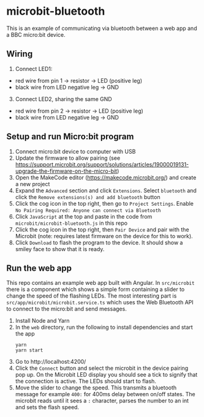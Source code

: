 # microbit-bluetooth

This is an example of communicating via bluetooth between a web app and a BBC micro:bit device.

## Wiring

1. Connect LED1:
  - red wire from pin 1 -> resistor -> LED (positive leg)
  - black wire from LED negative leg -> GND
3. Connect LED2, sharing the same GND
  - red wire from pin 2 -> resistor -> LED (positive leg)
  - black wire from LED negative leg -> GND

## Setup and run Micro:bit program

1. Connect micro:bit device to computer with USB
2. Update the firmware to allow pairing (see https://support.microbit.org/support/solutions/articles/19000019131-upgrade-the-firmware-on-the-micro-bit)
3. Open the MakeCode editor (https://makecode.microbit.org/) and create a new project
4. Expand the `Advanced` section and click `Extensions`. Select `bluetooth` and click the `Remove extensions(s) and add bluetooth` button
5. Click the cog icon in the top right, then go to `Project Settings`. Enable `No Pairing Required: Anyone can connect via Bluetooth`
6. Click `JavaScript` at the top and paste in the code from `microbit/microbit-bluetooth.js` in this repo
7. Click the cog icon in the top right, then `Pair Device` and pair with the Microbit (note: requires latest firmware on the device for this to work).
8. Click `Download` to flash the program to the device. It should show a smiley face to show that it is ready.

## Run the web app

This repo contains an example web app built with Angular. In `src/microbit` there is a component which shows a simple form containing a slider to change the speed of the flashing LEDs. The most interesting part is `src/app/microbit/microbit.service.ts` which uses the Web Bluetooth API to connect to the micro:bit and send messages.

1. Install Node and Yarn
2. In the `web` directory, run the following to install dependencies and start the app
   ```
   yarn
   yarn start
   ```
3. Go to http://localhost:4200/
4. Click the `Connect` button and select the microbit in the device pairing pop up. On the Microbit LED display you should see a tick to signify that the connection is active. The LEDs should start to flash.
5. Move the slider to change the speed. This transmits a bluetooth message for example `400:` for 400ms delay between on/off states. The microbit reads until it sees a `:` character, parses the number to an int and sets the flash speed.